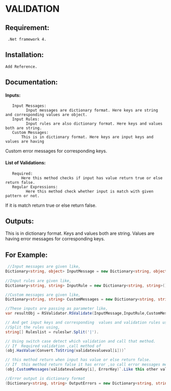 # VALIDATION

## Requirement:
     .Net framework 4.
## Installation:
    Add Reference.
## Documentation:
  #### Inputs:
       Input Messages:
             Input messages are dictionary format. Here keys are string and corresponding values are object.
       Input Rules:
             Input rules are also dictionary format. Here keys and values both are string.
       Custom Messages:
           This is in dictionary format. Here keys are input keys and values are having
Custom error messages for corresponding keys.
#### List of Validations:
       Required:
           Here this method checks if input has value return true or else return false.
       Regular Expressions:
             Here this method check whether input is match with given pattern or not.
If it is match return true or else return false.
## Outputs:
This is in dictionary format. Keys and values both are string. Values are having error messages for corresponding keys.
## For Example:
```c#
 //Input messages are given like,
Dictionary<string, object> InputMessage = new Dictionary<string, object>().
    
//Input rules are given like,
Dictionary<string, string> InputRule = new Dictionary<string, string>().

//Custom messages are given like,
Dictionary<string, string> CustomMessages = new Dictionary<string, string>().

//These inputs are passing as parameter like,
var resultObj = RSValidator.RSValidate(InputMessage,InputRule,CustomMessages).

// And get input keys and corresponding  values and validation rules using methods.
//Split the rules using,
string[] Ruleslist = ruleslwr.Split('|').

// Using switch case detect which validation and call that method.
// If  Required validation ,call method of
(obj.HasValue(Convert.ToString(validatevalueval[i]))`

// this method return when input has value or else return false.
// If  this method return false it has error ,so call error messages method  to throw an error
(obj.CustomMessages(validatevalueKey[i], ErrorKey)`.Like this other validation has to done.

//Error output is dictionary format
(Dictionary<string, string> OutputErrors = new Dictionary<string, string> { }).

```
